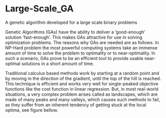 # Large-Scale_GA
A genetic algorithm developed for a large scale binary problems


Genetic Algorithms (GAs) have the ability to deliver a ’good-enough’ solution ’fast-enough’. This makes GAs attractive for use in solving optimization problems. The reasons why GAs are needed are as follows. In NP-Hard problem the most powerful computing systems take an immense amount of time to solve the problem to optimality or to near-optimality.
In such a scenario, GAs prove to be an efficient tool to provide usable near-optimal solutions in a short amount of time.

Traditional calculus based methods work by starting at a random point and by moving in the direction of the gradient, until the top of the hill is reached. This technique is efficient and works very well for single-peaked objective functions like the cost function in linear regression. But, in most real-world situations, a very complex problem arises called as landscapes, which are made of many peaks and many valleys, which causes such methods to fail, as they suffer from an inherent tendency of getting stuck at the local optima, see figure bellow.

